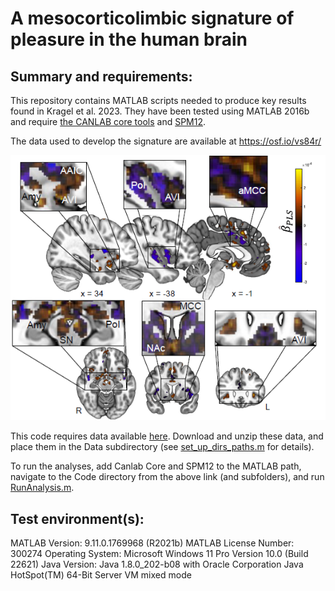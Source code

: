 # A mesocorticolimbic signature of pleasure in the human brain
Summary and requirements:
-------------------------
This repository contains MATLAB scripts needed to produce key results found in Kragel et al. 2023. 
They have been tested using MATLAB 2016b and require [the CANLAB core tools](https://github.com/canlab/CanlabCore) and [SPM12](https://www.fil.ion.ucl.ac.uk/spm/software/spm12/).

The data used to develop the signature are available at https://osf.io/vs84r/

![Screenshot](PleasureSignature.png)

This code requires data available [here](https://osf.io/2znxp/). Download and unzip these data, and place them in the Data subdirectory (see [set_up_dirs_paths.m](https://github.com/ecco-laboratory/PMA/blob/main/set_up_dirs_paths.m) for details).

To run the analyses, add Canlab Core and SPM12 to the MATLAB path, navigate to the Code directory from the above link (and subfolders), and run [RunAnalysis.m](https://github.com/ecco-laboratory/PMA/blob/main/RunAnalysis.m). 

Test environment(s):
--------------------
MATLAB Version: 9.11.0.1769968 (R2021b)
MATLAB License Number: 300274
Operating System: Microsoft Windows 11 Pro Version 10.0 (Build 22621)
Java Version: Java 1.8.0_202-b08 with Oracle Corporation Java HotSpot(TM) 64-Bit Server VM mixed mode

